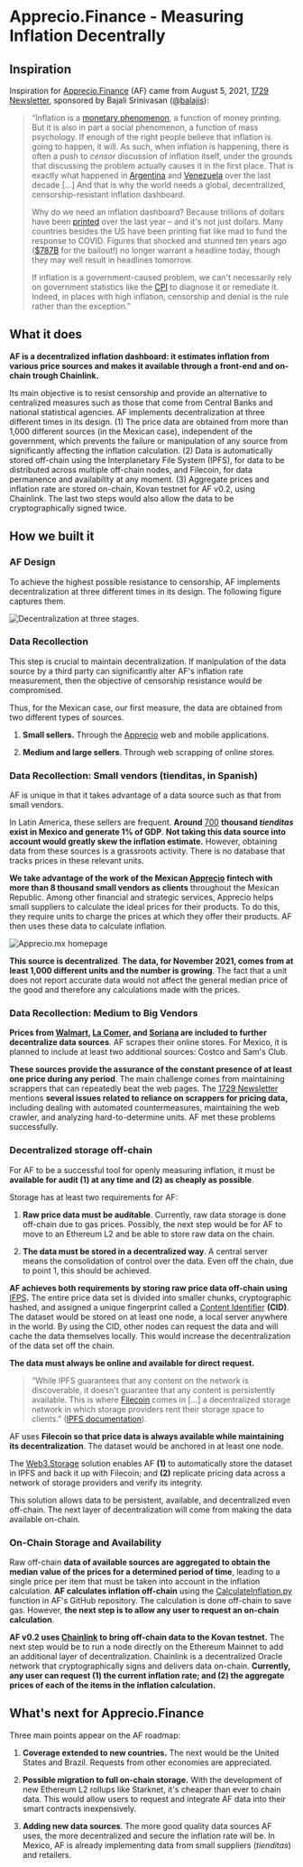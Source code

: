 # Apprecio.Finance - Measuring Inflation Decentrally




## Inspiration

Inspiration for [Apprecio.Finance](apprecio.finance) (AF) came from August 5, 2021, [1729 Newsletter](https://1729.com/inflation), sponsored by Bajali Srinivasan (@[balajis](https://twitter.com/balajis)):

> “Inflation is a [monetary phenomenon](https://onlinelibrary.wiley.com/doi/pdf/10.1002/9781119205814.app2), a function of money printing. But it is also in part a social phenomenon, a function of mass psychology. If enough of the right people believe that inflation is going to happen, it will. As such, when inflation is happening, there is often a push to _censor_ discussion of inflation itself, under the grounds that discussing the problem actually causes it in the first place. That is exactly what happened in [Argentina](https://qz.com/84838/argentines-are-now-allowed-to-know-the-real-rate-of-inflation-thanks-to-their-courts/) and [Venezuela](https://www.economist.com/the-americas/2015/04/04/maduros-muzzle) over the last decade […] And that is why the world needs a global, decentralized, censorship-resistant inflation dashboard.
> 
> Why do we need an inflation dashboard? Because trillions of dollars have been [printed](https://www.marketwatch.com/story/why-the-feds-balance-sheet-is-expected-to-top-9-trillion-after-it-starts-reducing-its-monthly-asset-purchases-11626135642) over the last year – and it's not just dollars. Many countries besides the US have been printing fiat like mad to fund the response to COVID. Figures that shocked and stunned ten years ago ([$787B](https://www.politico.com/story/2009/02/senate-passes-787-billion-stimulus-bill-018837) for the bailout!) no longer warrant a headline today, though they may well result in headlines tomorrow.
> 
> If inflation is a government-caused problem, we can't necessarily rely on government statistics like the [CPI](https://www.bls.gov/cpi/) to diagnose it or remediate it. Indeed, in places with high inflation, censorship and denial is the rule rather than the exception.”




## What it does
**AF is a decentralized inflation dashboard: it estimates inflation from various price sources and makes it available through a front-end and on-chain trough Chainlink.** 

Its main objective is to resist censorship and provide an alternative to centralized measures such as those that come from Central Banks and national statistical agencies. AF implements decentralization at three different times in its design. (1) The price data are obtained from more than 1,000 different sources (in the Mexican case), independent of the government, which prevents the failure or manipulation of any source from significantly affecting the inflation calculation. (2) Data is automatically stored off-chain using the Interplanetary File System (IPFS), for data to be distributed across multiple off-chain nodes, and Filecoin, for data permanence and availability at any moment. (3) Aggregate prices and inflation rate are stored on-chain, Kovan testnet for AF v0.2, using Chainlink. The last two steps would also allow the data to be cryptographically signed twice.

## How we built it

### AF Design

To achieve the highest possible resistance to censorship, AF implements decentralization at three different times in its design. The following figure captures them.

![Decentralization at three stages.](https://images.mirror-media.xyz/publication-images/OqhU4tdR0D8jkqIGYAIvk.png?height=3295&width=1428)

### Data Recollection

This step is crucial to maintain decentralization. If manipulation of the data source by a third party can significantly alter AF's inflation rate measurement, then the objective of censorship resistance would be compromised.

Thus, for the Mexican case, our first measure, the data are obtained from two different types of sources.

1.  **Small sellers.** Through the [Apprecio](https://apprecio.mx) web and mobile applications.
    
2.  **Medium and large sellers**. Through web scrapping of online stores.
    

### Data Recollection: Small vendors (tienditas, in Spanish)

AF is unique in that it takes advantage of a data source such as that from small vendors.

In Latin America, these sellers are frequent. **Around** [700](https://www.elfinanciero.com.mx/mundo-empresa/2021/11/18/hablemos-del-valor-de-las-tienditas-en-mexico-y-que-podemos-hacer-por-ellas/) **thousand _tienditas_ exist in Mexico and generate 1% of GDP**. **Not taking this data source into account would greatly skew the inflation estimate.** However, obtaining data from these sources is a grassroots activity. There is no database that tracks prices in these relevant units.

**We take advantage of the work of the Mexican [Apprecio](https://apprecio.mx) fintech with more than 8 thousand small vendors as clients** throughout the Mexican Republic. Among other financial and strategic services, Apprecio helps small suppliers to calculate the ideal prices for their products. To do this, they require units to charge the prices at which they offer their products. AF then uses these data to calculate inflation.

![Apprecio.mx homepage](https://images.mirror-media.xyz/publication-images/uOeqO6vxKHhDs_fHvFMlc.png?height=803&width=1666)

**This source is decentralized**. **The data, for November 2021, comes from at least 1,000 different units and the number is growing**. The fact that a unit does not report accurate data would not affect the general median price of the good and therefore any calculations made with the prices.

### Data Recollection: Medium to Big Vendors

**Prices from [Walmart](https://www.walmart.com.mx/), [La Comer](https://www.lacomer.com.mx/lacomer/), and [Soriana](https://www.soriana.com/supermercado.html) are included to further decentralize data sources**. AF scrapes their online stores. For Mexico, it is planned to include at least two additional sources: Costco and Sam's Club.

**These sources provide the assurance of the constant presence of at least one price during any period**. The main challenge comes from maintaining scrappers that can repeatedly beat the web pages. The [1729 Newsletter](https://1729.com/inflation) mentions **several issues related to reliance on scrappers for pricing data,** including dealing with automated countermeasures, maintaining the web crawler, and analyzing hard-to-determine units. AF met these problems successfully.



### Decentralized storage off-chain

For AF to be a successful tool for openly measuring inflation, it must be **available for audit (1) at any time and (2) as cheaply as possible**.

Storage has at least two requirements for AF:

1.  **Raw price data must be auditable**. Currently, raw data storage is done off-chain due to gas prices. Possibly, the next step would be for AF to move to an Ethereum L2 and be able to store raw data on the chain.
    
2.  **The data must be stored in a decentralized way**. A central server means the consolidation of control over the data. Even off the chain, due to point 1, this should be achieved.
    

**AF achieves both requirements by storing raw price data off-chain using** [IFPS](https://ipfs.io/)**.** The entire price data set is divided into smaller chunks, cryptographic hashed, and assigned a unique fingerprint called a [Content Identifier](https://proto.school/anatomy-of-a-cid) **(CID)**. The dataset would be stored on at least one node, a local server anywhere in the world. By using the CID, other nodes can request the data and will cache the data themselves locally. This would increase the decentralization of the data set off the chain.

**The data must always be online and available for direct request.**

> “While IPFS guarantees that any content on the network is discoverable, it doesn't guarantee that any content is persistently available. This is where [Filecoin](https://filecoin.io/) comes in […] a decentralized storage network in which storage providers rent their storage space to clients.” ([IPFS documentation](https://docs.ipfs.io/concepts/persistence/#pinning-services)).

AF uses **Filecoin so that price data is always available while maintaining its decentralization**. The dataset would be anchored in at least one node.

The [Web3.Storage](https://web3.storage/) solution enables AF **(1)** to automatically store the dataset in IPFS and back it up with Filecoin; and **(2)** replicate pricing data across a network of storage providers and verify its integrity.

This solution allows data to be persistent, available, and decentralized even off-chain. The next layer of decentralization will come from making the data available on-chain.

### On-Chain Storage and Availability

Raw off-chain **data of available sources are aggregated to obtain the median value of the prices for a determined period of time**, leading to a single price per item that must be taken into account in the inflation calculation. **AF calculates inflation off-chain** using the [CalculateInflation.py](http://CalculateInflation.py) function in AF's GitHub repository. The calculation is done off-chain to save gas. However, **the next step is to allow any user to request an on-chain calculation**.

**AF v0.2 uses [Chainlink](https://chain.link/) to bring off-chain data to the Kovan testnet.** The next step would be to run a node directly on the Ethereum Mainnet to add an additional layer of decentralization. Chainlink is a decentralized Oracle network that cryptographically signs and delivers data on-chain. **Currently, any user can request (1) the current inflation rate; and (2) the aggregate prices of each of the items in the inflation calculation.**



## What's next for Apprecio.Finance

Three main points appear on the AF roadmap:

1.  **Coverage extended to new countries.** The next would be the United States and Brazil. Requests from other economies are appreciated.
    
2.  **Possible migration to full on-chain storage.** With the development of new Ethereum L2 rollups like Starknet, it's cheaper than ever to chain data. This would allow users to request and integrate AF data into their smart contracts inexpensively.
    
3.  **Adding new data sources**. The more good quality data sources AF uses, the more decentralized and secure the inflation rate will be. In Mexico, AF is already implementing data from small suppliers (_tienditas_) and retailers.
